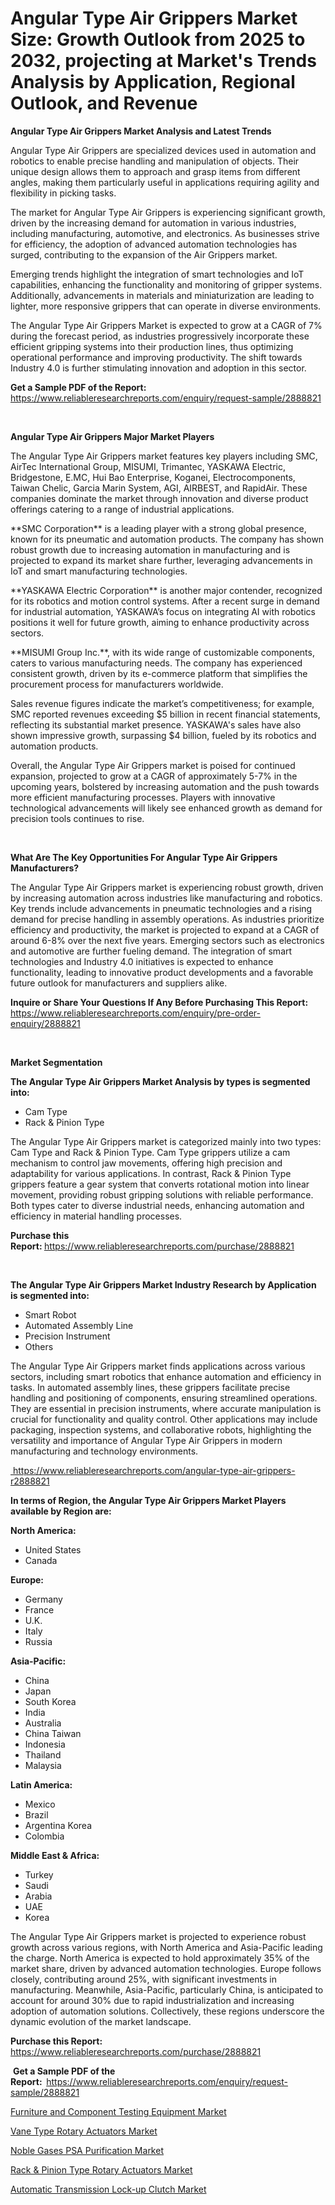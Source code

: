 <p><h1>Angular Type Air Grippers Market Size: Growth Outlook from 2025 to 2032, projecting at Market's Trends Analysis by Application, Regional Outlook, and Revenue</h1></p><p><strong>Angular Type Air Grippers Market Analysis and Latest Trends</strong></p>
<p><p>Angular Type Air Grippers are specialized devices used in automation and robotics to enable precise handling and manipulation of objects. Their unique design allows them to approach and grasp items from different angles, making them particularly useful in applications requiring agility and flexibility in picking tasks. </p><p>The market for Angular Type Air Grippers is experiencing significant growth, driven by the increasing demand for automation in various industries, including manufacturing, automotive, and electronics. As businesses strive for efficiency, the adoption of advanced automation technologies has surged, contributing to the expansion of the Air Grippers market. </p><p>Emerging trends highlight the integration of smart technologies and IoT capabilities, enhancing the functionality and monitoring of gripper systems. Additionally, advancements in materials and miniaturization are leading to lighter, more responsive grippers that can operate in diverse environments. </p><p>The Angular Type Air Grippers Market is expected to grow at a CAGR of 7% during the forecast period, as industries progressively incorporate these efficient gripping systems into their production lines, thus optimizing operational performance and improving productivity. The shift towards Industry 4.0 is further stimulating innovation and adoption in this sector.</p></p>
<p><strong>Get a Sample PDF of the Report:&nbsp;</strong> <a href="https://www.reliableresearchreports.com/enquiry/request-sample/2888821?utm_campaign=10&utm_medium=2&utm_source=Github&utm_content=ia&utm_term=14032025&utm_id=angular-type-air-grippers">https://www.reliableresearchreports.com/enquiry/request-sample/2888821</a></p>
<p>&nbsp;</p>
<p><strong>Angular Type Air Grippers Major Market Players</strong></p>
<p><p>The Angular Type Air Grippers market features key players including SMC, AirTec International Group, MISUMI, Trimantec, YASKAWA Electric, Bridgestone, E.MC, Hui Bao Enterprise, Koganei, Electrocomponents, Taiwan Chelic, Garcia Marin System, AGI, AIRBEST, and RapidAir. These companies dominate the market through innovation and diverse product offerings catering to a range of industrial applications.</p><p>**SMC Corporation** is a leading player with a strong global presence, known for its pneumatic and automation products. The company has shown robust growth due to increasing automation in manufacturing and is projected to expand its market share further, leveraging advancements in IoT and smart manufacturing technologies.</p><p>**YASKAWA Electric Corporation** is another major contender, recognized for its robotics and motion control systems. After a recent surge in demand for industrial automation, YASKAWA’s focus on integrating AI with robotics positions it well for future growth, aiming to enhance productivity across sectors.</p><p>**MISUMI Group Inc.**, with its wide range of customizable components, caters to various manufacturing needs. The company has experienced consistent growth, driven by its e-commerce platform that simplifies the procurement process for manufacturers worldwide. </p><p>Sales revenue figures indicate the market’s competitiveness; for example, SMC reported revenues exceeding $5 billion in recent financial statements, reflecting its substantial market presence. YASKAWA's sales have also shown impressive growth, surpassing $4 billion, fueled by its robotics and automation products.</p><p>Overall, the Angular Type Air Grippers market is poised for continued expansion, projected to grow at a CAGR of approximately 5-7% in the upcoming years, bolstered by increasing automation and the push towards more efficient manufacturing processes. Players with innovative technological advancements will likely see enhanced growth as demand for precision tools continues to rise.</p></p>
<p>&nbsp;</p>
<p><strong>What Are The Key Opportunities For Angular Type Air Grippers Manufacturers?</strong></p>
<p><p>The Angular Type Air Grippers market is experiencing robust growth, driven by increasing automation across industries like manufacturing and robotics. Key trends include advancements in pneumatic technologies and a rising demand for precise handling in assembly operations. As industries prioritize efficiency and productivity, the market is projected to expand at a CAGR of around 6-8% over the next five years. Emerging sectors such as electronics and automotive are further fueling demand. The integration of smart technologies and Industry 4.0 initiatives is expected to enhance functionality, leading to innovative product developments and a favorable future outlook for manufacturers and suppliers alike.</p></p>
<p><strong>Inquire or Share Your Questions If Any Before Purchasing This Report:</strong> <a href="https://www.reliableresearchreports.com/enquiry/pre-order-enquiry/2888821?utm_campaign=10&utm_medium=2&utm_source=Github&utm_content=ia&utm_term=14032025&utm_id=angular-type-air-grippers">https://www.reliableresearchreports.com/enquiry/pre-order-enquiry/2888821</a></p>
<p>&nbsp;</p>
<p><strong>Market Segmentation</strong></p>
<p><strong>The Angular Type Air Grippers Market Analysis by types is segmented into:</strong></p>
<p><ul><li>Cam Type</li><li>Rack & Pinion Type</li></ul></p>
<p><p>The Angular Type Air Grippers market is categorized mainly into two types: Cam Type and Rack & Pinion Type. Cam Type grippers utilize a cam mechanism to control jaw movements, offering high precision and adaptability for various applications. In contrast, Rack & Pinion Type grippers feature a gear system that converts rotational motion into linear movement, providing robust gripping solutions with reliable performance. Both types cater to diverse industrial needs, enhancing automation and efficiency in material handling processes.</p></p>
<p><strong>Purchase this Report:&nbsp;</strong><a href="https://www.reliableresearchreports.com/purchase/2888821?utm_campaign=10&utm_medium=2&utm_source=Github&utm_content=ia&utm_term=14032025&utm_id=angular-type-air-grippers">https://www.reliableresearchreports.com/purchase/2888821</a></p>
<p>&nbsp;</p>
<p><strong>The Angular Type Air Grippers Market Industry Research by Application is segmented into:</strong></p>
<p><ul><li>Smart Robot</li><li>Automated Assembly Line</li><li>Precision Instrument</li><li>Others</li></ul></p>
<p><p>The Angular Type Air Grippers market finds applications across various sectors, including smart robotics that enhance automation and efficiency in tasks. In automated assembly lines, these grippers facilitate precise handling and positioning of components, ensuring streamlined operations. They are essential in precision instruments, where accurate manipulation is crucial for functionality and quality control. Other applications may include packaging, inspection systems, and collaborative robots, highlighting the versatility and importance of Angular Type Air Grippers in modern manufacturing and technology environments.</p></p>
<p><a href="https://www.reliableresearchreports.com/angular-type-air-grippers-r2888821?utm_campaign=10&utm_medium=2&utm_source=Github&utm_content=ia&utm_term=14032025&utm_id=angular-type-air-grippers">&nbsp;https://www.reliableresearchreports.com/angular-type-air-grippers-r2888821</a></p>
<p><strong>In terms of Region, the Angular Type Air Grippers Market Players available by Region are:</strong></p>
<p>
    <p> <strong> North America: </strong>
        <ul>
            <li>United States</li>
            <li>Canada</li>
        </ul>
        </p> 
    <p> <strong> Europe: </strong>
        <ul>
            <li>Germany</li>
            <li>France</li>
            <li>U.K.</li>
            <li>Italy</li>
            <li>Russia</li>
        </ul>
        </p> 
    <p> <strong> Asia-Pacific: </strong>
        <ul>
            <li>China</li>
            <li>Japan</li>
            <li>South Korea</li>
            <li>India</li>
            <li>Australia</li>
            <li>China Taiwan</li>
            <li>Indonesia</li>
            <li>Thailand</li>
            <li>Malaysia</li>
        </ul>
        </p> 
    <p> <strong> Latin America: </strong>
        <ul>
            <li>Mexico</li>
            <li>Brazil</li>
            <li>Argentina Korea</li>
            <li>Colombia</li>
        </ul>
        </p> 
    <p> <strong> Middle East & Africa: </strong>
        <ul>
            <li>Turkey</li>
            <li>Saudi</li>
            <li>Arabia</li>
            <li>UAE</li>
            <li>Korea</li>
        </ul>
    </p>
    </p>
<p><p>The Angular Type Air Grippers market is projected to experience robust growth across various regions, with North America and Asia-Pacific leading the charge. North America is expected to hold approximately 35% of the market share, driven by advanced automation technologies. Europe follows closely, contributing around 25%, with significant investments in manufacturing. Meanwhile, Asia-Pacific, particularly China, is anticipated to account for around 30% due to rapid industrialization and increasing adoption of automation solutions. Collectively, these regions underscore the dynamic evolution of the market landscape.</p></p>
<p><strong>Purchase this Report: </strong><a href="https://www.reliableresearchreports.com/purchase/2888821?utm_campaign=10&utm_medium=2&utm_source=Github&utm_content=ia&utm_term=14032025&utm_id=angular-type-air-grippers">https://www.reliableresearchreports.com/purchase/2888821</a></p>
<p>&nbsp;<strong>Get a Sample PDF of the Report:&nbsp;&nbsp;</strong><a href="https://www.reliableresearchreports.com/enquiry/request-sample/2888821?utm_campaign=10&utm_medium=2&utm_source=Github&utm_content=ia&utm_term=14032025&utm_id=angular-type-air-grippers">https://www.reliableresearchreports.com/enquiry/request-sample/2888821</a></p>
<p><strong></strong></p>
<p><p><a href="https://github.com/eymermanda0p/Market-Research-Report-List-1/blob/main/furniture-and-component-testing-equipment-market.md?utm_campaign=10&utm_medium=2&utm_source=Github&utm_content=ia&utm_term=14032025&utm_id=angular-type-air-grippers">Furniture and Component Testing Equipment Market</a></p><p><a href="https://github.com/guzasbahsas/Market-Research-Report-List-1/blob/main/vane-type-rotary-actuators-market.md?utm_campaign=10&utm_medium=2&utm_source=Github&utm_content=ia&utm_term=14032025&utm_id=angular-type-air-grippers">Vane Type Rotary Actuators Market</a></p><p><a href="https://github.com/nagateyisu29/Market-Research-Report-List-1/blob/main/noble-gases-psa-purification-market.md?utm_campaign=10&utm_medium=2&utm_source=Github&utm_content=ia&utm_term=14032025&utm_id=angular-type-air-grippers">Noble Gases PSA Purification Market</a></p><p><a href="https://github.com/rokiahgrendy/Market-Research-Report-List-1/blob/main/rack-pinion-type-rotary-actuators-market.md?utm_campaign=10&utm_medium=2&utm_source=Github&utm_content=ia&utm_term=14032025&utm_id=angular-type-air-grippers">Rack & Pinion Type Rotary Actuators Market</a></p><p><a href="https://github.com/weisonmanych/Market-Research-Report-List-1/blob/main/automatic-transmission-lock-up-clutch-market.md?utm_campaign=10&utm_medium=2&utm_source=Github&utm_content=ia&utm_term=14032025&utm_id=angular-type-air-grippers">Automatic Transmission Lock-up Clutch Market</a></p></p>